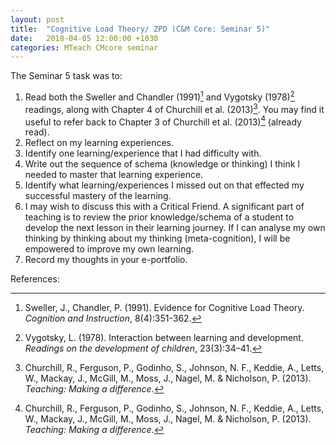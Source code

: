 ```yaml
---
layout: post
title:  "Cognitive Load Theory/ ZPD (C&M Core: Seminar 5)"
date:   2018-04-05 12:00:00 +1030
categories: MTeach CMcore seminar
---
```


The Seminar 5 task was to: 

1. Read both the Sweller and Chandler (1991)[^Sweller1991] and Vygotsky (1978)[^Vygotsky1978] readings, along with Chapter 4 of Churchill et al. (2013)[^Churchill2013]. You may find it useful to refer back to Chapter 3 of Churchill et al. (2013)[^Churchill2013] (already read).
2. Reflect on my learning experiences.
3. Identify one learning/experience that I had difficulty with.
4. Write out the sequence of schema (knowledge or thinking) I think I needed to master that learning experience.
5. Identify what learning/experiences I missed out on that effected my successful mastery of the learning.
6. I may wish to discuss this with a Critical Friend. A significant part of teaching is to review the prior knowledge/schema of a student to develop the next lesson in their learning journey. If I can analyse my own thinking by thinking about my thinking (meta-cognition), I will be empowered to improve my own learning.
7. Record my thoughts in your e-portfolio.







References:

[^Churchill2013]: Churchill, R., Ferguson, P., Godinho, S., Johnson, N. F., Keddie, A., Letts, W., Mackay, J., McGill, M., Moss, J., Nagel, M. & Nicholson, P. (2013). *Teaching: Making a difference*.

[^Vygotsky1978]: Vygotsky, L. (1978). Interaction between learning and development. *Readings on the development of children*, 23(3):34–41.

[^Sweller1991]: Sweller, J., Chandler, P. (1991). Evidence for Cognitive Load Theory. *Cognition and Instruction*, 8(4):351-362.




